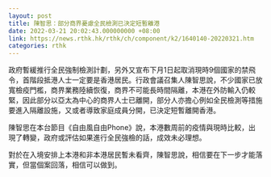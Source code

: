 ```yaml
---
layout: post
title: 陳智思：部分商界憂慮全民檢測已決定短暫離港
date: 2022-03-21 20:02:43.000000000 +08:00
link: https://news.rthk.hk/rthk/ch/component/k2/1640140-20220321.htm
categories: rthk
---
```


政府暫緩推行全民強制檢測計劃，另外又宣布下月1日起取消現時9個國家的禁飛令，首階段抵港人士一定要是香港居民。行政會議召集人陳智思說，不少國家已放寬檢疫門檻，商界業務陸續恢復，商界不可能長時間隔離，本港在外防輸入仍較緊，因此部分以亞太為中心的商界人士已離開，部分人亦擔心例如全民檢測等措施要進入隔離設施，又或者導致家庭成員分開，已決定短暫離開香港。

陳智思在本台節目《自由風自由Phone》說，本港數周前的疫情與現時比較，出現了轉變，政府或評估如果進行全民強檢的話，成效未必理想。

對於在入境安排上本港和非本港居民暫未看齊，陳智思說，相信要在下一步才能落實，但當個案回落，相信可以做到。
